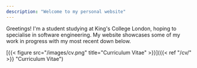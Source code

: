 ```yaml
---
description: "Welcome to my personal website"
---
```

Greetings! I'm a student studying at King's College London, hoping to specialise in software engineering. My website showcases some of my work in progress with my most recent down below.




[{{< figure src="/images/cv.png" title="Curriculum Vitae" >}}]({{< ref "/cv/" >}} "Curriculum Vitae")


